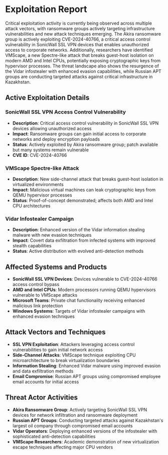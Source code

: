 # Exploitation Report

Critical exploitation activity is currently being observed across multiple attack vectors, with ransomware groups actively targeting infrastructure vulnerabilities and new attack techniques emerging. The Akira ransomware group is actively exploiting CVE-2024-40766, a critical access control vulnerability in SonicWall SSL VPN devices that enables unauthorized access to corporate networks. Additionally, researchers have identified VMScape, a new Spectre-like attack that breaks guest-host isolation on modern AMD and Intel CPUs, potentially exposing cryptographic keys from hypervisor processes. The threat landscape also shows the resurgence of the Vidar infostealer with enhanced evasion capabilities, while Russian APT groups are conducting targeted attacks against critical infrastructure in Kazakhstan.

## Active Exploitation Details

### SonicWall SSL VPN Access Control Vulnerability
- **Description**: Critical access control vulnerability in SonicWall SSL VPN devices allowing unauthorized access
- **Impact**: Ransomware groups can gain initial access to corporate networks and deploy encryption payloads
- **Status**: Actively exploited by Akira ransomware group; patch available but many systems remain vulnerable
- **CVE ID**: CVE-2024-40766

### VMScape Spectre-like Attack
- **Description**: New side-channel attack that breaks guest-host isolation in virtualized environments
- **Impact**: Malicious virtual machines can leak cryptographic keys from QEMU hypervisor processes
- **Status**: Proof-of-concept demonstrated; affects both AMD and Intel CPU architectures

### Vidar Infostealer Campaign
- **Description**: Enhanced version of the Vidar information stealing malware with new evasion techniques
- **Impact**: Covert data exfiltration from infected systems with improved stealth capabilities
- **Status**: Active distribution with evolved anti-detection methods

## Affected Systems and Products

- **SonicWall SSL VPN Devices**: Devices vulnerable to CVE-2024-40766 access control bypass
- **AMD and Intel CPUs**: Modern processors running QEMU hypervisors vulnerable to VMScape attacks
- **Microsoft Teams**: Private chat functionality receiving enhanced malicious link protection
- **Windows Systems**: Targets of Vidar infostealer campaigns with enhanced evasion techniques

## Attack Vectors and Techniques

- **SSL VPN Exploitation**: Attackers leveraging access control vulnerabilities to gain initial network access
- **Side-Channel Attacks**: VMScape technique exploiting CPU microarchitecture to break virtualization boundaries
- **Information Stealing**: Enhanced Vidar malware using improved evasion and data exfiltration methods
- **Email Compromise**: Russian APT groups using compromised employee email accounts for initial access

## Threat Actor Activities

- **Akira Ransomware Group**: Actively targeting SonicWall SSL VPN devices for network infiltration and ransomware deployment
- **Russian APT Groups**: Conducting targeted attacks against Kazakhstan's largest oil company through compromised email accounts
- **Vidar Operators**: Deploying enhanced versions of the infostealer with sophisticated anti-detection capabilities
- **VMScape Researchers**: Academic demonstration of new virtualization escape techniques affecting major CPU vendors